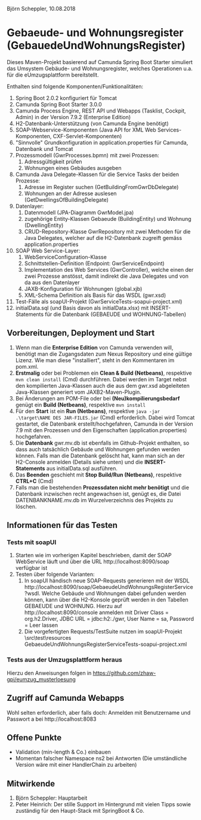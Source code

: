Björn Scheppler, 10.08.2018

# Gebaeude- und Wohnungsregister (GebauedeUndWohnungsRegister)
Dieses Maven-Projekt basierend auf Camunda Spring Boot Starter simuliert das 
Umsystem Gebäude- und Wohnungsregister, welches Operationen u.a. für die
eUmzugsplattform bereitstellt.

Enthalten sind folgende Komponenten/Funktionalitäten:
1. Spring Boot 2.0.2 konfiguriert für Tomcat
2. Camunda Spring Boot Starter 3.0.0
3. Camunda Process Engine, REST API und Webapps (Tasklist, Cockpit, Admin) in der Version 7.9.2 (Enterprise Edition)
4. H2-Datenbank-Unterstützung (von Camunda Engine benötigt)
5. SOAP-Webservice-Komponenten (Java API for XML Web Services-Komponenten,  CXF-Servlet-Komponenten)
6. "Sinnvolle" Grundkonfiguration in application.properties für Camunda, Datenbank und Tomcat
7. Prozessmodell (GwrProcesses.bpmn) mit zwei Prozessen:
    1. Adressgültigkeit prüfen
    2. Wohnungen eines Gebäudes ausgeben
8. Camunda Java Delegate-Klassen für die Service Tasks der beiden Prozesse:
    1. Adresse im Register suchen (GetBuildingFromGwrDbDelegate)
    2. Wohnungen an der Adresse auslesen (GetDwellingsOfBuildingDelegate)
9. Datenlayer:
    1. Datenmodell (JPA-Diagramm GwrModel.jpa)
    2. zugehörige Entity-Klassen Gebaeude (BuildingEntity) und Wohnung (DwellingEntity)
    3. CRUD-Repository-Klasse GwrRepository mit zwei Methoden für die Java Delegates,
welcher auf die H2-Datenbank zugreift gemäss application.properties
10. SOAP Web Service-Layer:
    1. WebServiceConfiguration-Klasse
    2. Schnittstellen-Definition (Endpoint: GwrServiceEndpoint)
    3. Implementation des Web Services (GwrController), welche einen der zwei Prozesse
anstösst, damit indirekt die Java Delegates und von da aus den Datenlayer
    4. JAXB-Konfiguration für Wohnungen (global.xjb)
    5. XML-Schema Definition als Basis für das WSDL (gwr.xsd)
11. Test-Fälle als soapUI-Projekt (GwrServiceTests-soapui-project.xml)
12. initialData.sql (und Basis davon als initialData.xlsx) mit INSERT-Statements für die Datenbank (GEBAEUDE und WOHNUNG-Tabellen)

## Vorbereitungen, Deployment und Start
1. Wenn man die **Enterprise Edition** von Camunda verwenden will, benötigt man die Zugangsdaten zum Nexus Repository und eine gültige Lizenz. Wie man diese "installiert", steht in den Kommentaren im pom.xml.
2. **Erstmalig** oder bei Problemen ein **Clean & Build (Netbeans)**, respektive `mvn clean install` (Cmd) durchführen. Dabei werden im Target nebst den kompilierten Java-Klassen auch die aus dem gwr.xsd abgeleiteten Java-Klassen generiert vom JAXB2-Maven-Plugin.
3. Bei Änderungen am POM-File oder bei **(Neu)kompilierungsbedarf** genügt ein **Build (Netbeans)**, respektive `mvn install`
4. Für den **Start** ist ein **Run (Netbeans)**, respektive `java -jar .\target\NAME DES JAR-FILES.jar` (Cmd) erforderlich. Dabei wird Tomcat gestartet, die Datenbank erstellt/hochgefahren, Camunda in der Version 7.9 mit den Prozessen und den Eigenschaften (application.properties) hochgefahren.
5. Die **Datenbank** gwr.mv.db ist ebenfalls im Github-Projekt enthalten, so dass auch tatsächlich Gebäude und Wohnungen gefunden werden können. Falls man die Datenbank gelöscht hat, kann man sich an der H2-Console anmelden (Details siehe unten) und die **INSERT-Statements** aus initialData.sql ausführen.
6. Das **Beenden** geschieht mit **Stop Build/Run (Netbeans)**, respektive **CTRL+C** (Cmd)
7. Falls man die bestehenden **Prozessdaten nicht mehr benötigt** und die Datenbank inzwischen recht angewachsen ist, genügt es, die Datei DATENBANKNAME.mv.db im Wurzelverzeichnis des Projekts zu löschen.


## Informationen für das Testen
### Tests mit soapUI
1. Starten wie im vorherigen Kapitel beschrieben, damit der SOAP WebService läuft und über die URL http://localhost:8090/soap
verfügbar ist
2. Testen über folgende Varianten:
    1. In soapUI händisch neue SOAP-Requests generieren mit der WSDL
http://localhost:8090/soap/GebaeudeUndWohnungsRegisterService?wsdl. Welche Gebäude
und Wohnungen dabei gefunden werden können, kann über die H2-Konsole geprüft werden 
in den Tabellen GEBAEUDE und WOHNUNG. Hierzu auf http://localhost:8090/console anmelden 
mit Driver Class = org.h2.Driver, JDBC URL = jdbc:h2:./gwr, User Name 
= sa, Password = Leer lassen
    2. Die vorgefertigten Requests/TestSuite nutzen im soapUI-Projekt \src\test\resources\
GebaeudeUndWohnungsRegisterServiceTests-soapui-project.xml

### Tests aus der Umzugsplattform heraus
Hierzu den Anweisungen folgen in https://github.com/zhaw-gpi/eumzug_musterloesung

## Zugriff auf Camunda Webapps
Wohl selten erforderlich, aber falls doch: Anmelden mit Benutzername und Passwort a bei http://localhost:8083

## Offene Punkte
- Validation (min-length & Co.) einbauen
- Momentan falscher Namespace ns2 bei Antworten (Die umständliche Version wäre 
  mit einer HandlerChain zu arbeiten)

## Mitwirkende
1. Björn Scheppler: Hauptarbeit
2. Peter Heinrich: Der stille Support im Hintergrund mit vielen Tipps sowie zuständig
für den Haupt-Stack mit SpringBoot & Co.